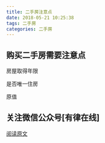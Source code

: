 ```yaml
---
title: 二手房注意点
date: 2018-05-21 10:25:38
tags: 二手房
categories: 二手房
---
```


## 购买二手房需要注意点

房屋取得年限

是否唯一住房

原值

关注微信公众号[有律在线]
---
[阅读原文](https://baike.baidu.com/item/%E4%BA%8C%E6%89%8B%E6%88%BF/341764?secondId=474866)